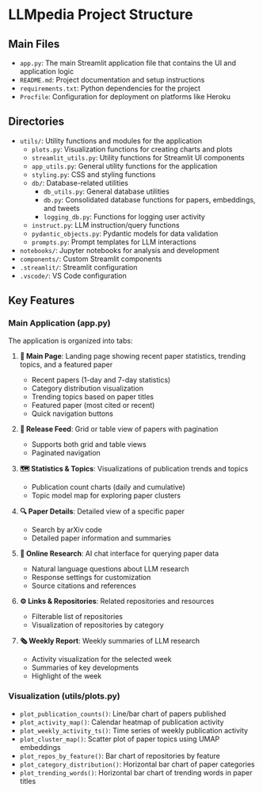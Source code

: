 # LLMpedia Project Structure

## Main Files

- `app.py`: The main Streamlit application file that contains the UI and application logic
- `README.md`: Project documentation and setup instructions
- `requirements.txt`: Python dependencies for the project
- `Procfile`: Configuration for deployment on platforms like Heroku

## Directories

- `utils/`: Utility functions and modules for the application
  - `plots.py`: Visualization functions for creating charts and plots
  - `streamlit_utils.py`: Utility functions for Streamlit UI components
  - `app_utils.py`: General utility functions for the application
  - `styling.py`: CSS and styling functions
  - `db/`: Database-related utilities
    - `db_utils.py`: General database utilities
    - `db.py`: Consolidated database functions for papers, embeddings, and tweets
    - `logging_db.py`: Functions for logging user activity
  - `instruct.py`: LLM instruction/query functions
  - `pydantic_objects.py`: Pydantic models for data validation
  - `prompts.py`: Prompt templates for LLM interactions
- `notebooks/`: Jupyter notebooks for analysis and development
- `components/`: Custom Streamlit components
- `.streamlit/`: Streamlit configuration
- `.vscode/`: VS Code configuration

## Key Features

### Main Application (app.py)

The application is organized into tabs:

1. **📰 Main Page**: Landing page showing recent paper statistics, trending topics, and a featured paper
   - Recent papers (1-day and 7-day statistics)
   - Category distribution visualization
   - Trending topics based on paper titles
   - Featured paper (most cited or recent)
   - Quick navigation buttons

2. **🧮 Release Feed**: Grid or table view of papers with pagination
   - Supports both grid and table views
   - Paginated navigation

3. **🗺️ Statistics & Topics**: Visualizations of publication trends and topics
   - Publication count charts (daily and cumulative)
   - Topic model map for exploring paper clusters

4. **🔍 Paper Details**: Detailed view of a specific paper
   - Search by arXiv code
   - Detailed paper information and summaries

5. **🤖 Online Research**: AI chat interface for querying paper data
   - Natural language questions about LLM research
   - Response settings for customization
   - Source citations and references

6. **⚙️ Links & Repositories**: Related repositories and resources
   - Filterable list of repositories
   - Visualization of repositories by category

7. **🗞 Weekly Report**: Weekly summaries of LLM research
   - Activity visualization for the selected week
   - Summaries of key developments
   - Highlight of the week

### Visualization (utils/plots.py)

- `plot_publication_counts()`: Line/bar chart of papers published
- `plot_activity_map()`: Calendar heatmap of publication activity
- `plot_weekly_activity_ts()`: Time series of weekly publication activity
- `plot_cluster_map()`: Scatter plot of paper topics using UMAP embeddings
- `plot_repos_by_feature()`: Bar chart of repositories by feature
- `plot_category_distribution()`: Horizontal bar chart of paper categories
- `plot_trending_words()`: Horizontal bar chart of trending words in paper titles 